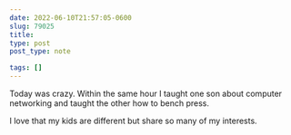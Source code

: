 ```yaml
---
date: 2022-06-10T21:57:05-0600
slug: 79025
title: 
type: post
post_type: note

tags: []
---
```

Today was crazy. Within the same hour I taught one son about computer networking and taught the other how to bench press.


I love that my kids are different but share so many of my interests.



